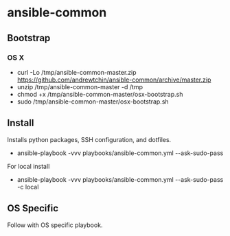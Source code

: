 # ansible-common

## Bootstrap

### OS X
* curl -Lo /tmp/ansible-common-master.zip https://github.com/andrewtchin/ansible-common/archive/master.zip
* unzip /tmp/ansible-common-master -d /tmp
* chmod +x /tmp/ansible-common-master/osx-bootstrap.sh
* sudo /tmp/ansible-common-master/osx-bootstrap.sh

## Install
Installs python packages, SSH configuration, and dotfiles.

* ansible-playbook -vvv playbooks/ansible-common.yml --ask-sudo-pass

For local install
* ansible-playbook -vvv playbooks/ansible-common.yml --ask-sudo-pass -c local

## OS Specific
Follow with OS specific playbook.
